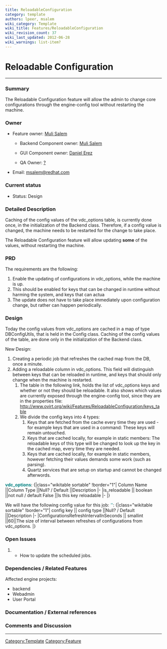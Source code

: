 ```yaml
---
title: ReloadableConfiguration
category: template
authors: lpeer, msalem
wiki_category: Template
wiki_title: Features/ReloadableConfiguration
wiki_revision_count: 37
wiki_last_updated: 2012-06-28
wiki_warnings: list-item?
---
```


# Reloadable Configuration

------------------------------------------------------------------------

### Summary

The Reloadable Configuration feature will allow the admin to change core configurations through the engine-config tool without restarting the machine.

### Owner

*   Feature owner: [ Muli Salem](User:msalem)

    * Backend Component owner: [ Muli Salem](User:msalem)

    * GUI Component owner: [ Daniel Erez](User:derez)

    * QA Owner: [ ?](User:?)

*   Email: msalem@redhat.com

### Current status

*   Status: Design

### Detailed Description

Caching of the config values of the vdc_options table, is currently done once, in the initialization of the Backend class. Therefore, if a config value is changed, the machine needs to be restarted for the change to take place.

The Reloadable Configuration feature will allow updating **some** of the values, without restarting the machine.

### PRD

The requirements are the following:

1.  Enable the updating of configurations in vdc_options, while the machine is up.
2.  This should be enabled for keys that can be changed in runtime without harming the system, and keys that can actua
3.  The update does not have to take place immediately upon configuration change, but rather can happen periodically.

### Design

Today the config values from vdc_options are cached in a map of type DBConfigUtils, that is held in the Config class. Caching of the config values of the table, are done only in the initialization of the Backend class.

New Design:

1.  Creating a periodic job that refreshes the cached map from the DB, once a minute.
2.  Adding a reloadable column in vdc_options. This field will distinguish between keys that can be reloaded in runtime, and keys that should only change when the machine is restarted.
    1.  The table in the following link, holds the list of vdc_options keys and whether or not they should be reloadable. It also shows which values are currently exposed through the engine-config tool, since they are in the properties file: <http://www.ovirt.org/wiki/Features/ReloadableConfiguration/keys_table>
    2.  We divide the config keys into 4 types:
        1.  Keys that are fetched from the cache every time they are used - for example keys that are used in a command: These keys will remain untouched.
        2.  Keys that are cached locally, for example in static members: The reloadable keys of this type will be changed to look up the key in the cached map, every time they are needed.
        3.  Keys that are cached locally, for example in static members, however fetching their values demands some work (such as parsing).
        4.  Quartz services that are setup on startup and cannot be changed afterwords.

<span style="color:Teal">**vdc_options**</span>:
{|class="wikitable sortable" !border="1"| Column Name ||Column Type ||Null? / Default ||Description |- |is_reloadable || boolean ||not null / default False ||Is this key reloadable |- |}

We will have the following config value for this job: <span style="color:Teal">*'*'</span>:
{|class="wikitable sortable" !border="1"| config key || config type ||Null? / Default ||Description |- |ConfigurationsRefreshIntervalInSeconds || smallint ||60||The size of interval between refreshes of configurations from vdc_options. |}

### Open Issues

1.  -   How to update the scheduled jobs.

### Dependencies / Related Features

Affected engine projects:

*   backend
*   Webadmin
*   User Portal

### Documentation / External references

### Comments and Discussion

------------------------------------------------------------------------

<Category:Template> <Category:Feature>
